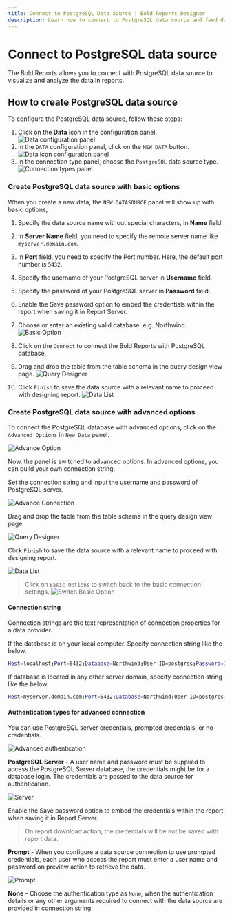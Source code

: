 ```yaml
---
title: Connect to PostgreSQL Data Source | Bold Reports Designer
description: Learn how to connect to PostgreSQL data source and feed data to your RDL reports using Bold Reports Designer.
---
```


# Connect to PostgreSQL data source

The Bold Reports allows you to connect with PostgreSQL data source to visualize and analyze the data in reports.

## How to create PostgreSQL data source

To configure the PostgreSQL data source, follow these steps:

1. Click on the **Data** icon in the configuration panel.
   ![Data configuration panel](/static/assets/on-premise/images/report-designer/manage-data/data-connectors/data-configuration-panel.png '#width=410px')
2. In the `DATA` configuration panel, click on the `NEW DATA` button.
   ![Data icon configuration panel](/static/assets/on-premise/images/report-designer/manage-data/data-connectors/new-data-button.png '#width=355px')
3. In the connection type panel, choose the `PostgreSQL` data source type.
   ![Connection types panel](/static/assets/on-premise/images/report-designer/manage-data/postgresql-data-source/connection-types.png '#width=355px')

### Create PostgreSQL data source with basic options

When you create a new data, the `NEW DATASOURCE` panel will show up with basic options,

1. Specify the data source name without special characters, in **Name** field.

2. In **Server Name** field, you need to specify the remote server name like `myserver.domain.com`.

3. In **Port** field, you need to specify the Port number. Here, the default port number is `5432`.

4. Specify the username of your PostgreSQL server in **Username** field.

5. Specify the password of your PostgreSQL server in **Password** field.

6. Enable the Save password option to embed the credentials within the report when saving it in Report Server.

7. Choose or enter an existing valid database. e.g. Northwind.
![Basic Option](/static/assets/on-premise/images/report-designer/manage-data/postgresql-data-source/basic-options.png '#width=355px')

8. Click on the `Connect` to connect the Bold Reports with PostgreSQL database.

9. Drag and drop the table from the table schema in the query design view page.
![Query Designer](/static/assets/on-premise/images/report-designer/manage-data/postgresql-data-source/query-designer.png)

10. Click `Finish` to save the data source with a relevant name to proceed with designing report.
![Data List](/static/assets/on-premise/images/report-designer/manage-data/postgresql-data-source/data-list.png '#width=355px')

### Create PostgreSQL data source with advanced options

To connect the PostgreSQL database with advanced options, click on the `Advanced Options` in `New Data` panel.

![Advance Option](/static/assets/on-premise/images/report-designer/manage-data/postgresql-data-source/advanced-options.png '#width=355px')

Now, the panel is switched to advanced options. In advanced options, you can build your own connection string.

Set the connection string and input the username and password of PostgreSQL server.

![Advance Connection](/static/assets/on-premise/images/report-designer/manage-data/postgresql-data-source/advanced-connection.png '#width=355px')

Drag and drop the table from the table schema in the query design view page.

![Query Designer](/static/assets/on-premise/images/report-designer/manage-data/postgresql-data-source/query-designer.png)

Click `Finish` to save the data source with a relevant name to proceed with designing report.

![Data List](/static/assets/on-premise/images/report-designer/manage-data/postgresql-data-source/data-list.png '#width=355px')

> Click on `Basic Options` to switch back to the basic connection settings.
![Switch Basic Option](/static/assets/on-premise/images/report-designer/manage-data/postgresql-data-source/switch-basic-options.png '#width=355px')

#### Connection string

Connection strings are the text representation of connection properties for a data provider.

If the database is on your local computer. Specify connection string like the below.

```bash
Host=localhost;Port=5432;Database=Northwind;User ID=postgres;Password=1234
```

If database is located in any other server domain, specify connection string like the below.

```bash
Host=myserver.domain.com;Port=5432;Database=Northwind;User ID=postgres;Password=1234;
```

#### Authentication types for advanced connection

You can use PostgreSQL server credentials, prompted credentials, or no credentials.

![Advanced authentication](/static/assets/on-premise/images/report-designer/manage-data/postgresql-data-source/advanced-authentication.png '#width=385px')

**PostgreSQL Server** - A user name and password must be supplied to access the PostgreSQL Server database, the credentials might be for a database login. The credentials are passed to the data source for authentication.

![Server](/static/assets/on-premise/images/report-designer/manage-data/postgresql-data-source/server.png '#width=385px')

Enable the Save password option to embed the credentials within the report when saving it in Report Server.

> On report download action, the credentials will be not be saved with report data.

**Prompt** - When you configure a data source connection to use prompted credentials, each user who access the report must enter a user name and password on preview action to retrieve the data.

![Prompt](/static/assets/on-premise/images/report-designer/manage-data/postgresql-data-source/prompt.png '#width=385px')

**None** - Choose the authentication type as `None`, when the authentication details or any other arguments required to connect with the data source are provided in connection string.
